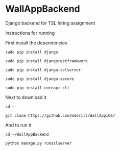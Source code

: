 # WallAppBackend
Django backend for TSL hiring assignment

Instructions for running

First install the dependencies

`sudo pip install django`

`sudo pip install djangorestframework`

`sudo pip install django-sslserver`

`sudo pip install django-secure`

`sudo pip install coreapi-cli`

Next to download it

`cd ~`

`git clone https://github.com/mddrill/WallAppiOS/`

And to run it

`cd ~/WallAppBackend`

`python manage.py runsslserver`

